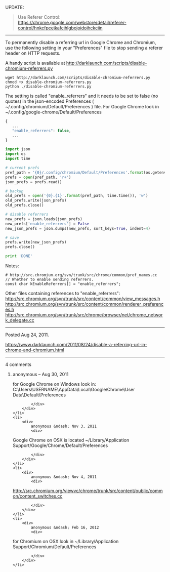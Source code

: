 UPDATE:
> Use Referer Control: https://chrome.google.com/webstore/detail/referer-control/hnkcfpcejkafcihlgbojoidoihckciin

---

To permanently disable a referring url in Google Chrome and Chromium, use the following setting in your "Preferences" file to stop sending a referer header on HTTP requests.

A handy script is available at http://darklaunch.com/scripts/disable-chromium-referrers.py

```
wget http://darklaunch.com/scripts/disable-chromium-referrers.py
chmod +x disable-chromium-referrers.py
python ./disable-chromium-referrers.py
```

The setting is called "enable_referrers" and it needs to be set to false (no quotes) in the json-encoded Preferences ( ~/.config/chromium/Default/Preferences ) file. For Google Chrome look in ~/.config/google-chrome/Default/Preferences

```javascript
{
   ...
   "enable_referrers": false,
   ...
}
```

```py
import json
import os
import time

# current prefs
pref_path = '{0}/.config/chromium/Default/Preferences'.format(os.getenv('HOME'))
prefs = open(pref_path, 'r+')
json_prefs = prefs.read()

# backup
old_prefs = open('{0}.{1}'.format(pref_path, time.time()), 'w')
old_prefs.write(json_prefs)
old_prefs.close()

# disable referrers
new_prefs = json.loads(json_prefs)
new_prefs['enable_referrers'] = False
new_json_prefs = json.dumps(new_prefs, sort_keys=True, indent=4)

# save
prefs.write(new_json_prefs)
prefs.close()

print 'DONE'
```

Notes:
```
# http://src.chromium.org/svn/trunk/src/chrome/common/pref_names.cc
// Whether to enable sending referrers.
const char kEnableReferrers[] = "enable_referrers";
```

Other files containing references to "enable_referrers":
http://src.chromium.org/svn/trunk/src/content/common/view_messages.h
http://src.chromium.org/svn/trunk/src/content/common/renderer_preferences.h
http://src.chromium.org/svn/trunk/src/chrome/browser/net/chrome_network_delegate.cc

---

Posted Aug 24, 2011.

https://www.darklaunch.com/2011/08/24/disable-a-referring-url-in-chrome-and-chromium.html

---

4 comments

<ol>
    <li>
        <div>
            anonymous &ndash; Aug 30, 2011
            <div>

for Google Chrome on Windows look in:
C:\Users\USERNAME\AppData\Local\Google\Chrome\User Data\Default\Preferences

            </div>
        </div>
    </li>
    <li>
        <div>
            anonymous &ndash; Nov 3, 2011
            <div>

Google Chrome on OSX is located ~/Library/Application Support/Google/Chrome/Default/Preferences

            </div>
        </div>
    </li>
    <li>
        <div>
            anonymous &ndash; Nov 4, 2011
            <div>

<a href="http://src.chromium.org/viewvc/chrome/trunk/src/content/public/common/content_switches.cc">http://src.chromium.org/viewvc/chrome/trunk/src/content/public/common/content_switches.cc</a>

            </div>
        </div>
    </li>
    <li>
        <div>
            anonymous &ndash; Feb 16, 2012
            <div>

for Chromium on OSX look in ~/Library/Application Support/Chromium/Default/Preferences

            </div>
        </div>
    </li>
</ol>
